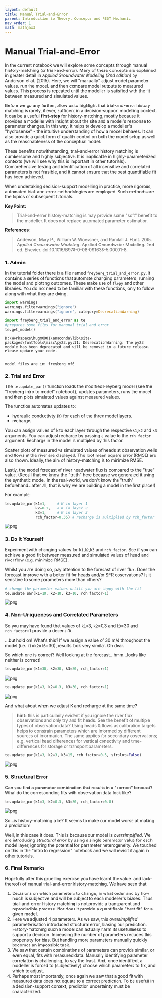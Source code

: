 ```yaml
---
layout: default
title: Manual Trial-and-Error
parent: Introduction to Theory, Concepts and PEST Mechanic
nav_order: 1
math: mathjax3
---
```


# Manual Trial-and-Error

In the current notebook we will explore some concepts through manual history-matching (or trial-and-error). Many of these concepts are explained in greater detail in *Applied Groundwater Modeling (2nd edition)* by Anderson et al. (2015). Here, we will "manually" adjust model parameter values, run the model, and then compare model outputs to measured values. This process is repeated until the modeller is satisfied with the fit between measured and simulated values.

Before we go any further, allow us to highlight that trial-and-error history matching is rarely, if ever, sufficent in a decision-support modelling context. It can be a useful **first-step** for history-matching, mostly because it provides a modeller with insight about the site and a model's response to parameter changes. In this way, it helps to develop a modeller's "hydrosense" - the intuitive understanding of how a model behaves. It can also provide a quick form of quality control on both the model setup as well as the reasonableness of the conceptual model.

These benefits notwithstanding, trial-and-error history matching is cumbersome and highly subjective. It is inaplicable in highly-parameterized contexts (we will see why this is important in other tutorials). Comprehensive testing and identification of all insensitive and correlated parameters is not feasible, and it cannot ensure that the best quantifiable fit has been achieved. 

When undertaking decision-support modelling in practice, more rigorous, automated trial-and-error methodologies are employed. Such methods are the topics of subsequent tutorials.

**Key Point:** 
>Trial-and-error history-matching is may provide some "soft" benefit to the modeller. It does not replace automated parameter estimation.

**References:**

>Anderson, Mary P., William W. Woessner, and Randall J. Hunt. 2015. *Applied Groundwater Modeling*. Applied Groundwater Modeling. 2nd ed. Elsevier. doi:10.1016/B978-0-08-091638-5.00001-8.




### 1. Admin

In the tutorial folder there is a file named `freyberg_trial_and_error.py`. It contains a series of functions that automate changing parameters, running the model and plotting outcomes. These make use of `flopy` and other libraries. You do not need to be familiar with these functions, only to follow along with what they are doing.


```python
import warnings
warnings.filterwarnings("ignore")
warnings.filterwarnings("ignore", category=DeprecationWarning) 

import freyberg_trial_and_error as te
#prepares some files for manunal trial and error
te.get_model()
```

    D:\Workspace\hugm0001\anaconda\lib\site-packages\fontTools\misc\py23.py:11: DeprecationWarning: The py23 module has been deprecated and will be removed in a future release. Please update your code.
    

    model files are in: freyberg_mf6
    

### 2. Trial and Error

The `te.update_par()` function loads the modified Freyberg model (see the "freyberg intro to model" notebook), updates parameters, runs the model and then plots simulated values against measured values.

The function automates updates to:

- hydraulic conductivty (k) for each of the three model layers.
- recharge. 

You can assign values of k to each layer through the respective `k1`,`k2` and `k3` arguments. You can adjust recharge by passing a value to the `rch_factor` argument. Recharge in the model is multipled by this factor. 

Scatter plots of measured *vs* simulated values of heads at observation wells and flows at the river are displayed. The root mean square error (RMSE) are also shown. Ideally, the aim of history-matching is to minimize RMSE.

Lastly, the model forecast of river headwater flux is compared to the "true" value. (Recall that we know the "truth" here because we generated it using the synthetic model. In the real-world, we don't know the "truth" beforehand...after all, that is why we are building a model in the first place!) 

For example:


```python
te.update_par(k1=1,     # K in layer 1
              k2=0.1,   # K in layer 2
              k3=1,     # K in layer 3
              rch_factor=0.35) # recharge is multiplied by rch_factor
```


    
![png](freyberg_trial_and_error_files/freyberg_trial_and_error_4_0.png)
    


### 3. Do It Yourself

Experiment with changing values for `k1`,`k2`,`k3` and `rch_factor`. See if you can achieve a good fit between measured and simulated values of head and river flow (e.g. minimize RMSE). 

Whilst you are doing so, pay attention to the forecast of river flux. Does the forecast improve with a better fit for heads and/or SFR observations? Is it sensitive to some parameters more than others? 


```python
# change the parameter values untill you are happy with the fit
te.update_par(k1=10, k2=10, k3=10, rch_factor=1)
```


    
![png](freyberg_trial_and_error_files/freyberg_trial_and_error_6_0.png)
    


### 4. Non-Uniqueness and Correlated Parameters

So you may have found that values of `k1`=3, `k2`=0.3 and `k3`=30 and `rch_factor`=1 provide a decent fit.

...but hold on! What's this? If we assign a value of 30 m/d throughout the model (i.e. `k1`=`k2`=`k3`=30), results look very similar. Oh dear.

So which one is correct? Well looking at the forecast...hmm...looks like neither is correct! 


```python
te.update_par(k1=30, k2=30, k3=30, rch_factor=1)
```


    
![png](freyberg_trial_and_error_files/freyberg_trial_and_error_8_0.png)
    



```python
te.update_par(k1=3, k2=0.3, k3=30, rch_factor=1)
```


    
![png](freyberg_trial_and_error_files/freyberg_trial_and_error_9_0.png)
    


And what about when we adjust K and recharge at the same time? 

> **hint:** this is particularily evident if you ignore the river flux observations and only try and fit heads. See the benefit of multiple types of observation data? Using heads & flows as calibration targets helps to constrain parameters which are informed by different sources of information. The same applies for secondary observations; e.g. vertical head differences for vertical conectivity and time-differences for storage or transport parameters.


```python
te.update_par(k1=3, k2=3, k3=15, rch_factor=0.5, sfrplot=False)
```


    
![png](freyberg_trial_and_error_files/freyberg_trial_and_error_11_0.png)
    


### 5. Structural Error

Can you find a parameter combination that results in a "correct" forecast? What do the corresponding fits with observation data look like? 


```python
te.update_par(k1=3, k2=0.3, k3=30, rch_factor=0.8)
```


    
![png](freyberg_trial_and_error_files/freyberg_trial_and_error_13_0.png)
    


So...is history-matching a lie? It seems to make our model worse at making a prediction! 

Well, in this case it does. This is because our model is *oversimplified*. We are introducing *structural error* by using a single parameter value for each model layer, ignoring the potential for parameter heterogeneity. We touched on this in the "intro to regression" notebook and we will revisit it again in other tutorials.

### 6. Final Remarks

Hopefully after this gruelling exercise you have learnt the value (and lack-thereof) of manual trial-and-error history-matching. We have seen that:

1. Decisions on which parameters to change, in what order and by how much is subjective and will be subject to each modeller's biases. Thus trial-and-error history matching is not provide a transparent and reproducible process. Nor does it provide a quantifiable "best fit" for a given model.
2. Here we adjusted 4 parameters. As we saw, this *oversimplified* parameterisation introduced structural error, biasing our prediction. History-matching such a model can actually harm its usefullness to support a decision. Increasing the number of parameters reduces this propensity for bias. But handling more parameters manually quickly becomes an impossible task.
3. We saw that certain combinations of parameters can provide similar, or even equal, fits with measured data. Manually identifying parameter correlation is challenging, to say the least. And, once identified, a modeller is forced to (subjectively) choose which parameters to fix, and which to adjust.
4. Perhaps most importantly, once again we saw that a good fit with measured data does not equate to a correct prediction. To be usefull in a decision-support context, prediction uncertainty must be characterized.

